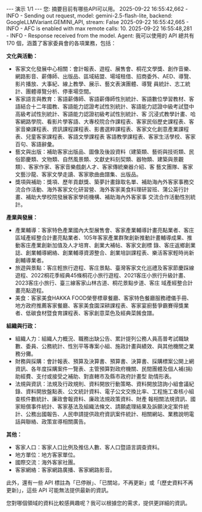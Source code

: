 --- 演示 1/1 ---
您: 摘要目前有哪些API可以用。
2025-09-22 16:55:42,662 - INFO - Sending out request, model: gemini-2.5-flash-lite, backend: GoogleLLMVariant.GEMINI_API, stream: False
2025-09-22 16:55:42,665 - INFO - AFC is enabled with max remote calls: 10.
2025-09-22 16:55:48,281 - INFO - Response received from the model.
Agent: 我可以使用的 API 總共有 170 個，涵蓋了客家委員會的各項業務，包括：

**文化與活動：**
* 客家文化發展中心相關：會計報表、遊程、展售會、桐花文學獎、創作音樂、網路影音、薪傳師、出版品、區域結盟、場域租借、招商委外、AED、導覽、影片播放、大事紀、線上教學、展示、藝文表演團體、導覽
  員統計、志工統計、團體導覽分析、停車場空間。
* 客家語言與教育：客語薪傳師、客語薪傳師性別統計、客語數位學習教材、客語結合十二年國教、客語能力認證考試性別統計、客語能力認證中級考試暨中高級考試性別統計、客語能力認證初級考試性別統計、客
  沉浸式教學計畫、哈客網路學院、看影片學客語、大專校院合作課程表、客家民俗歷史課程表、客家音樂課程表、資訊課程課程表、影書選粹課程表、客家文化創意產業課程表、兒童客家課程表、客語文學課程表
  客語教學課程表、客家生活學校、客家百句、客語辭彙。
* 藝文與出版：補助客家出版品、圖像及後設資料（建築類、藝術與技術類、民俗節慶類、文物類、自然風景類、文獻史料刻契類、器物類、建築與景觀類）、客家作家、客家音樂戲劇人才、客家傳統樂器介紹、客
  藝文團隊、客家文藝沙龍、客家文學走讀、客家歌曲曲譜集、出版品。
* 獎項與補助：獎項、歷年貢獻獎、築夢計畫錄取名單、補助海內外客家事務交流合作活動、海外客家文化研習營、海外客家美食料理研習班、蒲公英行計畫、補助大學校院發展客家學術機構、補助海內外客家事
  交流合作活動性別統計。

**產業與發展：**
* 產業輔導：客家特色產業國內大型展售會、客家產業輔導計畫亮點業者、客庄區域產經整合計畫亮點業者、105年客家產業群聚創新推動計畫輔導成果、推動客庄產業創新加值及人才培育、創業大補帖、客家文創標
  錄、客庄返鄉創業誌、創業輔導網絡、創業輔導資源整合、創業培訓課程表、樂活客家輕時尚新創輔導業者。
* 旅遊與景點：客庄輕旅行遊程、客庄景點、臺灣客家文化巡禮及客家節慶踩線遊程、2022桐花季經典45條桐花小旅行遊程、2021客庄小旅行升級計畫、2023客庄小旅行、臺三線客家山林古道、桐花景點步道、客庄
  域產經整合計畫亮點遊程。
* 美食：客家美食HAKKA FOOD榮譽標章餐廳、客家特色餐廳服務禮儀手冊、地方政府推薦客家餐廳、客家美食園深耕課程表、客家宴廚藝爭霸賽得獎業者、低碳食材暨食育課程表、客家創意菜色及經典菜餚食譜。

**組織與行政：**
* 組織人力：組織人力概況、職務出缺公告、累計提列公務人員高普考試職缺數、委員、公務統計、性別平等專案小組、施政計畫與績效、與其他機關之業務分攤。
* 財務與採購：會計報表、預算及決算書、預算書、決算書、採購標案公開上網資訊、各年度採購案件一覽表、主管預算對政府機關、民間團體及個人補(捐)助經費、支付或接受之補助、對直轄市及縣市政府計畫型
  助情形表。
* 法規與資訊：法規及行政規則、資料開放行動策略、資料開放諮詢小組會議紀錄、資料開放盤點表、公文統計資料、電子公文交換比率、工程施工查核小組查核件數統計、廉政會報資料、廉政法規政策資料、財產
  報相關法規資訊、國家賠償事件統計、客家基法及組織法條文、請願處理結果及訴願決定案件統計、公務出國報告、人民申請提供政府資訊案件統計、相關網站、業務說明電話與聯絡、政策宣導相關廣告。

**其他：**
* 客家人口：客家人口比例及推估人數、客人口暨語言調查資料。
* 地方單位：地方客家單位。
* 國際交流：海外客家社團。
* 客家網絡：客家網路廣播、客家網路影音。

此外，還有一些 API 標註為「已停辦」、「已關站，不再更新」或「(歷史資料不再更新)」，這些 API 可能無法提供最新的資訊。

您對哪個領域的資料比較感興趣呢？我可以根據您的需求，提供更詳細的資訊。
